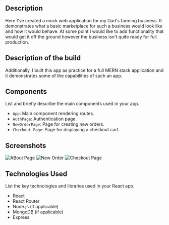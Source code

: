 ## Description

Here I've created a mock web application for my Dad's farming business. It demonstrates what a basic marketplace for such a business would look like and how it would behave. At some point I would like to add functionality that would get it off the ground however the business isn't quite ready for full production.

## Description of the build 

Additionally, I built this app as practice for a full MERN stack application and it demonstrates some of the capabilities of such an app.

## Components

List and briefly describe the main components used in your app.

- `App`: Main component rendering routes.
- `AuthPage`: Authentication page.
- `NewOrderPage`: Page for creating new orders.
- `Checkout Page`: Page for displaying a checkout cart.

## Screenshots

<!-- Add screenshots or other images here -->
![ABout Page](https://i.imgur.com/R0LJRda.png)
![New Order](https://i.imgur.com/Odl6Nov.png)
![Checkout Page](https://i.imgur.com/yftsgDC.png)
<!-- Add more screenshots as needed -->

## Technologies Used

List the key technologies and libraries used in your React app.

- React
- React Router
- Node.js (if applicable)
- MongoDB (if applicable)
- Express